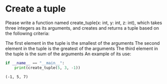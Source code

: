
# Create a tuple

Please write a function named create_tuple(x: int, y: int, z: int), which takes three integers as its arguments, and creates and returns a tuple based on the following criteria:

The first element in the tuple is the smallest of the arguments
The second element in the tuple is the greatest of the arguments
The third element in the tuple is the sum of the arguments
An example of its use:

```python
if __name__ == "__main__":
    print(create_tuple(5, 3, -1))
```

```markdown
(-1, 5, 7)
```
